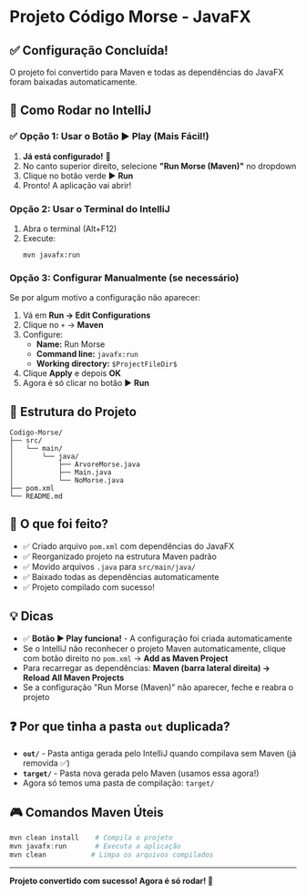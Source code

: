 # Projeto Código Morse - JavaFX

## ✅ Configuração Concluída!

O projeto foi convertido para Maven e todas as dependências do JavaFX foram baixadas automaticamente.

## 🚀 Como Rodar no IntelliJ

### ✅ Opção 1: Usar o Botão ▶️ Play (Mais Fácil!)
1. **Já está configurado!** 🎉
2. No canto superior direito, selecione **"Run Morse (Maven)"** no dropdown
3. Clique no botão verde ▶️ **Run**
4. Pronto! A aplicação vai abrir!

### Opção 2: Usar o Terminal do IntelliJ
1. Abra o terminal (Alt+F12)
2. Execute:
   ```
   mvn javafx:run
   ```

### Opção 3: Configurar Manualmente (se necessário)
Se por algum motivo a configuração não aparecer:
1. Vá em **Run → Edit Configurations**
2. Clique no `+` → **Maven**
3. Configure:
   - **Name:** Run Morse
   - **Command line:** `javafx:run`
   - **Working directory:** `$ProjectFileDir$`
4. Clique **Apply** e depois **OK**
5. Agora é só clicar no botão ▶️ **Run**

## 📁 Estrutura do Projeto
```
Codigo-Morse/
├── src/
│   └── main/
│       └── java/
│           ├── ArvoreMorse.java
│           ├── Main.java
│           └── NoMorse.java
├── pom.xml
└── README.md
```

## 🔧 O que foi feito?
- ✅ Criado arquivo `pom.xml` com dependências do JavaFX
- ✅ Reorganizado projeto na estrutura Maven padrão
- ✅ Movido arquivos `.java` para `src/main/java/`
- ✅ Baixado todas as dependências automaticamente
- ✅ Projeto compilado com sucesso!

## 💡 Dicas
- ✅ **Botão ▶️ Play funciona!** - A configuração foi criada automaticamente
- Se o IntelliJ não reconhecer o projeto Maven automaticamente, clique com botão direito no `pom.xml` → **Add as Maven Project**
- Para recarregar as dependências: **Maven (barra lateral direita) → Reload All Maven Projects**
- Se a configuração "Run Morse (Maven)" não aparecer, feche e reabra o projeto

## ❓ Por que tinha a pasta `out` duplicada?
- **`out/`** - Pasta antiga gerada pelo IntelliJ quando compilava sem Maven (já removida ✅)
- **`target/`** - Pasta nova gerada pelo Maven (usamos essa agora!)
- Agora só temos uma pasta de compilação: `target/`

## 🎮 Comandos Maven Úteis
```powershell
mvn clean install    # Compila o projeto
mvn javafx:run       # Executa a aplicação
mvn clean           # Limpa os arquivos compilados
```

---
**Projeto convertido com sucesso! Agora é só rodar! 🚀**
